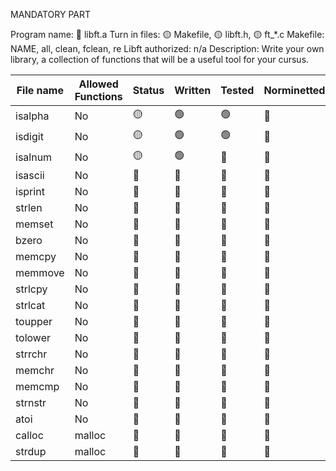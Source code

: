 MANDATORY PART

Program name: 🔴 libft.a
Turn in files: 🟡 Makefile, 🟡 libft.h, 🟡 ft_*.c
Makefile: NAME, all, clean, fclean, re
Libft authorized: n/a
Description: Write your own library, a collection of functions that will be a useful tool for your cursus.

| File name | Allowed Functions | Status | Written | Tested | Norminetted | Final check |
| --------- | ------ | --- | ------- | ------ | ----------- | ----------- |
| isalpha | No | 🟡 | 🟢 | 🟢 | 🔴 | 🔴 |
| isdigit | No | 🟡 | 🟢 | 🟢 | 🔴 | 🔴 |
| isalnum | No | 🟡 | 🟢 | 🔴 | 🔴 | 🔴 |
| isascii | No | 🔴 | 🔴 | 🔴 | 🔴 | 🔴 |
| isprint | No | 🔴 | 🔴 | 🔴 | 🔴 | 🔴 |
| strlen | No | 🔴 | 🔴 | 🔴 | 🔴 | 🔴 |
| memset | No | 🔴 | 🔴 | 🔴 | 🔴 | 🔴 |
| bzero | No | 🔴 | 🔴 | 🔴 | 🔴 | 🔴 |
| memcpy | No | 🔴 | 🔴 | 🔴 | 🔴 | 🔴 |
| memmove | No | 🔴 | 🔴 | 🔴 | 🔴 | 🔴 |
| strlcpy | No | 🔴 | 🔴 | 🔴 | 🔴 | 🔴 |
| strlcat | No | 🔴 | 🔴 | 🔴 | 🔴 | 🔴 |
| toupper | No | 🔴 | 🔴 | 🔴 | 🔴 | 🔴 |
| tolower | No | 🔴 | 🔴 | 🔴 | 🔴 | 🔴 |
| strrchr | No | 🔴 | 🔴 | 🔴 | 🔴 | 🔴 |
| memchr | No | 🔴 | 🔴 | 🔴 | 🔴 | 🔴 |
| memcmp | No | 🔴 | 🔴 | 🔴 | 🔴 | 🔴 |
| strnstr | No | 🔴 | 🔴 | 🔴 | 🔴 | 🔴 |
| atoi | No | 🔴 | 🔴 | 🔴 | 🔴 | 🔴 |
| calloc | malloc | 🔴 | 🔴 | 🔴 | 🔴 | 🔴 |
| strdup | malloc | 🔴 | 🔴 | 🔴 | 🔴 | 🔴 |


